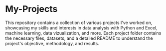 # My-Projects

This repository contains a collection of various projects I've worked on, showcasing my skills and interests in data analysis with Python and Excel, machine learning, data vizualization, and more. Each project folder contains the necessary files, datasets, and a detailed README to understand the project's objective, methodology, and results.
